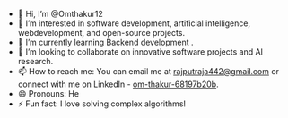 - 👋 Hi, I’m @Omthakur12
- 👀 I’m interested in software development, artificial intelligence, webdevelopment, and open-source projects.
- 🌱 I’m currently learning Backend development .
- 💞️ I’m looking to collaborate on innovative software projects and AI research.
- 📫 How to reach me: You can email me at rajputraja442@gmail.com or connect with me on LinkedIn - [om-thakur-68197b20b](https://www.linkedin.com/in/om-thakur-68197b20b/).
- 😄 Pronouns: He
- ⚡ Fun fact: I love solving complex algorithms!

<!---
Omthakur12/Omthakur12 is a ✨ special ✨ repository because its `README.md` (this file) appears on your GitHub profile.
You can click the Preview link to take a look at your changes.
--->

